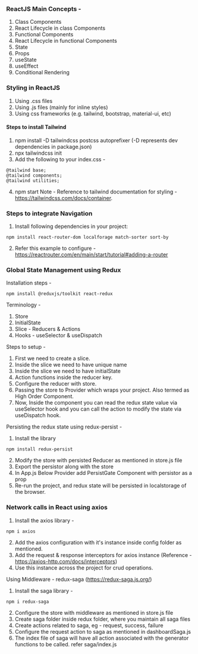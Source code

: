 ### ReactJS Main Concepts -
1. Class Components
2. React Lifecycle in class Components
3. Functional Components
4. React Lifecycle in functional Components
5. State
6. Props
7. useState
8. useEffect
9. Conditional Rendering

### Styling in ReactJS
1. Using .css files
2. Using .js files (mainly for inline styles)
3. Using css frameworks (e.g. tailwind, bootstrap, material-ui, etc)

#### Steps to install Tailwind
1. npm install -D tailwindcss postcss autoprefixer (-D represents dev dependencies in package.json)
2. npx tailwindcss init
3. Add the following to your index.css - 
```
@tailwind base;
@tailwind components;
@tailwind utilities;
```
4. npm start
Note - 
Reference to tailwind documentation for styling - https://tailwindcss.com/docs/container.
### Steps to integrate Navigation
1. Install following dependencies in your project:
```
npm install react-router-dom localforage match-sorter sort-by
```
2. Refer this example to configure - https://reactrouter.com/en/main/start/tutorial#adding-a-router

### Global State Management using Redux
Installation steps - 
```
npm install @reduxjs/toolkit react-redux
```
Terminology -
1. Store
2. InitialState
3. Slice - Reducers & Actions
4. Hooks - useSelector & useDispatch

Steps to setup - 
1. First we need to create a slice.
2. Inside the slice we need to have unique name
3. Inside the slice we need to have initialState
4. Action functions inside the reducer key.
5. Configure the reducer with store.
6. Passing the store to Provider which wraps your project. Also termed as High Order Component.
7. Now, Inside the component you can read the redux state value via useSelector hook and you can call the action to modify the state via useDispatch hook.

Persisting the redux state using redux-persist - 
1. Install the library 
```
npm install redux-persist
```
2. Modify the store with persisted Reducer as mentioned in store.js file
3. Export the persistor along with the store
4. In App.js Below Provider add PersistGate Component with persistor as a prop
5. Re-run the project, and redux state will be persisted in localstorage of the browser.

### Network calls in React using axios
1. Install the axios library -
```
npm i axios
```
2. Add the axios configuration with it's instance inside config folder as mentioned.
3. Add the request & response interceptors for axios instance (Reference - https://axios-http.com/docs/interceptors)
4. Use this instance across the project for crud operations.

Using Middleware - redux-saga (https://redux-saga.js.org/)
1. Install the saga library -
```
npm i redux-saga
```
2. Configure the store with middleware as mentioned in store.js file
3. Create saga folder inside redux folder, where you maintain all saga files
4. Create actions related to saga, eg - request, success, failure
5. Configure the request action to saga as mentioned in dashboardSaga.js
6. The index file of saga will have all action associated with the generator functions to be called. refer saga/index.js